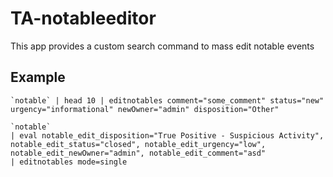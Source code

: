 # TA-notableeditor
This app provides a custom search command to mass edit notable events

## Example
```
`notable` | head 10 | editnotables comment="some_comment" status="new" urgency="informational" newOwner="admin" disposition="Other"
```
```
`notable`
| eval notable_edit_disposition="True Positive - Suspicious Activity", notable_edit_status="closed", notable_edit_urgency="low", notable_edit_newOwner="admin", notable_edit_comment="asd"
| editnotables mode=single
```
